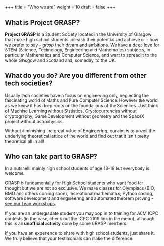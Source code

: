 +++
title = "Who we are"
weight = 10
draft = false
+++

<!-- {{< figure class="image main" src="/images/pic03.jpg" >}} -->

## What is Project GRASP?

**Project GRASP** is a Student Society located in the University of Glasgow that make high school students unleash their potential and achieve or - how we prefer to say - *grasp* their dream and ambitions. We have a deep love for STEM (Science, Technology, Engineering and Mathematics) subjects, in particular Mathematics and Computer Science, and want to spread it to the whole Glasgow and Scotland and, someday, to the UK.

## What do you do? Are you different from other tech societies?

Usually tech societies have a focus on engineering only, neglecting the fascinating world of Maths and Pure Computer Science. However the world as we know it has deep roots on the foundations of the Sciences. Just think of Machine Learning without Statistics, Cryptocurrencies without cryptography, Game Development without geometry and the SpaceX project without astrophysics.

Without diminishing the great value of Engineering, our aim is to unveil the underlying theoretical lattice of the world and find out that it isn't pretty theoretical all in all!

## Who can take part to GRASP?

In a nutshell: mainly high school students of age 13-18 but everybody is welcome.

GRASP is fundamentally for High School students who want food for thought but we are not so exclusive. We make classes for Olympiads (BIO, BMO and others coming soon), recreational mathematics, Python coding, software development and engineering and automated theorem proving - [see our Lean workshops](/lean_workshops).

If you are an undergradate student you may pop in to training for ACM ICPC contests (in the case, check out the ICPC 2019 link in the menu), although this is an **unofficial activity** done by some GRASP members.

If you have an experience to share with high school students, just share it. We truly believe that your testimonials can make the difference.

